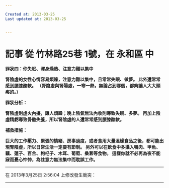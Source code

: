 ```yaml
---

Created at: 2013-03-25
Last updated at: 2013-03-25


---
```


# 記事 從 竹林路25巷 1號，在 永和區 中


 **罪狀四：你失眠、渾身燥熱、注意力難以集中**

**腎陰虛的女性心情容易煩躁，注意力難以集中，且常常失眠、做夢。 此外還常常感到腰膝酸軟。 （腎陰虛與腎陽虛，一寒一熱，無論占到哪個，都夠讓人大大頭疼的。）**

**罪狀分析：**

**腎陰虛則虛火內擾，讓人煩躁；晚上陰氣無法內收則導致失眠、多夢。 再加上陰虛精虧導致骨骼失養，所以腎陰虛的人還常常感到腰膝酸軟。**

**補救措施：**

**巨大的工作壓力、緊張的情緒、房事過度，或者食用大量溫燥食品之後，都可能出現腎陰虛，所以日常生活一定要有節制。 另外可以在飲食中多攝入鴨肉、甲魚、藕、蓮子、百合、枸杞子、木耳、葡萄、桑葚等食物。 這樣你就不必再為夜不能寐而憂心忡忡，為註意力無法集中而耽誤工作。**

* * *

在 2013年3月25日 2:56:04 上修改發生衝突：

* * *

